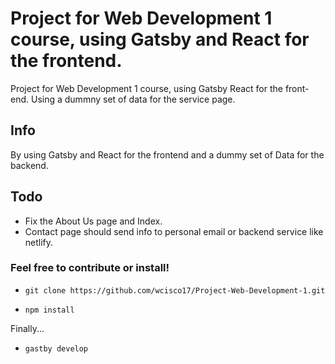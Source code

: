 
# Project for Web Development 1 course, using Gatsby and React for the frontend.

Project for Web Development 1 course, using Gatsby React for the front-end. Using a dummny set of data for the service page.


## Info

By using Gatsby and React for the frontend and a dummy set of Data for the backend.



## Todo 
- Fix the About Us page and Index.
- Contact page should send info to personal email or backend service like netlify.


### Feel free to contribute or install!

- `git clone https://github.com/wcisco17/Project-Web-Development-1.git`

- `npm install`

Finally...

- `gastby develop`

